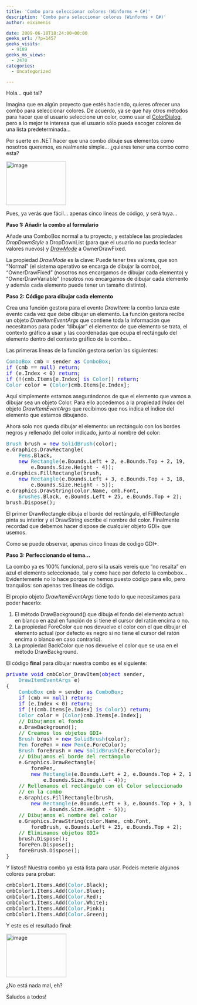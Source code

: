 ```yaml
---
title: 'Combo para seleccionar colores (Winforms + C#)'
description: 'Combo para seleccionar colores (Winforms + C#)'
author: eiximenis

date: 2009-06-18T18:24:00+00:00
geeks_url: /?p=1457
geeks_visits:
  - 9189
geeks_ms_views:
  - 2470
categories:
  - Uncategorized

---
```

Hola... qué tal?

Imagina que en algún proyecto que estés haciendo, quieres ofrecer una combo para seleccionar colores. De acuerdo, ya se que hay otros métodos para hacer que el usuario seleccione un color, como usar el [ColorDialog][1], pero a lo mejor te interesa que el usuario sólo pueda escoger colores de una lista predeterminada...

Por suerte en .NET hacer que una combo dibuje sus elementos como nosotros queremos, es realmente simple... ¿quieres tener una combo como esta?

[<img style="border-right: 0px; border-top: 0px; border-left: 0px; border-bottom: 0px" alt="image" src="/cfs-file.ashx/__key/CommunityServer.Blogs.Components.WeblogFiles/etomas/image_5F00_thumb_5F00_2.png" border="0" width="163" height="119" />][2] 

Pues, ya verás que fácil... apenas cinco líneas de código, y será tuya...

**Paso 1: Añadir la combo al formulario**

Añade una ComboBox normal a tu proyecto, y establece las propiedades _DropDownStyle_ a DropDownList (para que el usuario no pueda teclear valores nuevos) y _[DrawMode][3]_ a OwnerDrawFixed.

La propiedad _DrawMode_ es la clave: Puede tener tres valores, que son &#8220;Normal&#8221; (el sistema operativo se encarga de dibujar la combo), &#8220;OwnerDrawFixed&#8221; (nosotros nos encargamos de dibujar cada elemento) y &#8220;OwnerDrawVariable&#8221; (nosotros nos encargamos de dibujar cada elemento y además cada elemento puede tener un tamaño distinto).

**Paso 2: Código para dibujar cada elemento**

Crea una función gestora para el evento _DrawItem_: la combo lanza este evento cada vez que debe dibujar un elemento. La función gestora recibe un objeto _DrawItemEventArgs_ que contiene toda la información que necesitamos para poder &#8220;dibujar&#8221; el elemento: de que elemento se trata, el contexto gráfico a usar y las coordenadas que ocupa el rectángulo del elemento dentro del contexto gráfico de la combo...

Las primeras líneas de la función gestora serían las siguientes:

<pre class="code"><span style="color: #2b91af">ComboBox </span>cmb = sender <span style="color: blue">as </span><span style="color: #2b91af">ComboBox</span>;<br /><span style="color: blue">if </span>(cmb == <span style="color: blue">null</span>) <span style="color: blue">return</span>;<br /><span style="color: blue">if </span>(e.Index &lt; 0) <span style="color: blue">return</span>;<br /><span style="color: blue">if </span>(!(cmb.Items[e.Index] <span style="color: blue">is </span><span style="color: #2b91af">Color</span>)) <span style="color: blue">return</span>;<br /><span style="color: #2b91af">Color </span>color = (<span style="color: #2b91af">Color</span>)cmb.Items[e.Index];</pre>

[][4]

Aquí simplemente estamos asegurándonos de que el elemento que vamos a dibujar sea un objeto Color. Para ello accedemos a la propiedad _Index_ del objeto _DrawItemEventArgs_ que recibimos que nos indica el índice del elemento que estamos dibujando.

Ahora solo nos queda dibujar el elemento: un rectángulo con los bordes negros y rellenado del color indicado, junto al nombre del color:

<pre class="code"><span style="color: #2b91af">Brush </span>brush = <span style="color: blue">new </span><span style="color: #2b91af">SolidBrush</span>(color);<br />e.Graphics.DrawRectangle(<br />    <span style="color: #2b91af">Pens</span>.Black, <br />    <span style="color: blue">new </span><span style="color: #2b91af">Rectangle</span>(e.Bounds.Left + 2, e.Bounds.Top + 2, 19, <br />        e.Bounds.Size.Height - 4));<br />e.Graphics.FillRectangle(brush, <br />    <span style="color: blue">new </span><span style="color: #2b91af">Rectangle</span>(e.Bounds.Left + 3, e.Bounds.Top + 3, 18, <br />        e.Bounds.Size.Height - 5));<br />e.Graphics.DrawString(color.Name, cmb.Font, <br />    <span style="color: #2b91af">Brushes</span>.Black, e.Bounds.Left + 25, e.Bounds.Top + 2);<br />brush.Dispose();</pre>

[][4]

El primer DrawRectangle dibuja el borde del rectángulo, el FillRectangle pinta su interior y el DrawString escribe el nombre del color. Finalmente recordad que debemos hacer dispose de cualquier objeto GDI+ que usemos.

Como se puede observar, apenas cinco líneas de codigo GDI+.

**Paso 3: Perfeccionando el tema...**

La combo ya es 100% funcional, pero si la usais vereis que &#8220;no resalta&#8221; en azul el elemento seleccionado, tal y como hace por defecto la combobox... Evidentemente no lo hace porque no hemos puesto código para ello, pero tranquilos: son apenas tres líneas de código.

El propio objeto _DrawItemEventArgs_ tiene todo lo que necesitamos para poder hacerlo:

  1. El método DrawBackground() que dibuja el fondo del elemento actual: en blanco en azul en función de si tiene el cursor del ratón encima o no.
  2. La propiedad ForeColor que nos devuelve el color con el que dibujar el elemento actual (por defecto es negro si no tiene el cursor del ratón encima o blanco en caso contrario).
  3. La propiedad BackColor que nos devuelve el color que se usa en el método DrawBackground.

El código **final** para dibujar nuestra combo es el siguiente:

<pre class="code"><span style="color: blue">private void </span>cmbColor_DrawItem(<span style="color: blue">object </span>sender, <br />    <span style="color: #2b91af">DrawItemEventArgs </span>e)<br />{<br />    <span style="color: #2b91af">ComboBox </span>cmb = sender <span style="color: blue">as </span><span style="color: #2b91af">ComboBox</span>;<br />    <span style="color: blue">if </span>(cmb == <span style="color: blue">null</span>) <span style="color: blue">return</span>;<br />    <span style="color: blue">if </span>(e.Index &lt; 0) <span style="color: blue">return</span>;<br />    <span style="color: blue">if </span>(!(cmb.Items[e.Index] <span style="color: blue">is </span><span style="color: #2b91af">Color</span>)) <span style="color: blue">return</span>;<br />    <span style="color: #2b91af">Color </span>color = (<span style="color: #2b91af">Color</span>)cmb.Items[e.Index];<br />    <span style="color: green">// Dibujamos el fondo<br />    </span>e.DrawBackground();<br />    <span style="color: green">// Creamos los objetos GDI+<br />    </span><span style="color: #2b91af">Brush </span>brush = <span style="color: blue">new </span><span style="color: #2b91af">SolidBrush</span>(color);<br />    <span style="color: #2b91af">Pen </span>forePen = <span style="color: blue">new </span><span style="color: #2b91af">Pen</span>(e.ForeColor);<br />    <span style="color: #2b91af">Brush </span>foreBrush = <span style="color: blue">new </span><span style="color: #2b91af">SolidBrush</span>(e.ForeColor);<br />    <span style="color: green">// Dibujamos el borde del rectángulo<br />    </span>e.Graphics.DrawRectangle(<br />        forePen, <br />        <span style="color: blue">new </span><span style="color: #2b91af">Rectangle</span>(e.Bounds.Left + 2, e.Bounds.Top + 2, 19, <br />            e.Bounds.Size.Height - 4));<br />    <span style="color: green">// Rellenamos el rectángulo con el Color seleccionado<br />    // en la combo<br />    </span>e.Graphics.FillRectangle(brush, <br />        <span style="color: blue">new </span><span style="color: #2b91af">Rectangle</span>(e.Bounds.Left + 3, e.Bounds.Top + 3, 18, <br />            e.Bounds.Size.Height - 5));            <br />    <span style="color: green">// Dibujamos el nombre del color<br />    </span>e.Graphics.DrawString(color.Name, cmb.Font,<br />        foreBrush, e.Bounds.Left + 25, e.Bounds.Top + 2);<br />    <span style="color: green">// Eliminamos objetos GDI+<br />    </span>brush.Dispose();<br />    forePen.Dispose();<br />    foreBrush.Dispose();<br />}</pre>

[][4]

Y listos!! Nuestra combo ya está lista para usar. Podeis meterle algunos colores para probar:

<pre class="code">cmbColor1.Items.Add(<span style="color: #2b91af">Color</span>.Black);<br />cmbColor1.Items.Add(<span style="color: #2b91af">Color</span>.Blue);<br />cmbColor1.Items.Add(<span style="color: #2b91af">Color</span>.Red);<br />cmbColor1.Items.Add(<span style="color: #2b91af">Color</span>.White);<br />cmbColor1.Items.Add(<span style="color: #2b91af">Color</span>.Pink);<br />cmbColor1.Items.Add(<span style="color: #2b91af">Color</span>.Green);</pre>

[][4]

Y este es el resultado final:

[<img style="border-right: 0px; border-top: 0px; border-left: 0px; border-bottom: 0px" alt="image" src="/cfs-file.ashx/__key/CommunityServer.Blogs.Components.WeblogFiles/etomas/image_5F00_thumb_5F00_3.png" border="0" width="164" height="118" />][5] 

¿No está nada mal, eh?

Saludos a todos!

 [1]: http://msdn.microsoft.com/es-es/library/system.windows.forms.colordialog.aspx
 [2]: /cfs-file.ashx/__key/CommunityServer.Blogs.Components.WeblogFiles/etomas/image_5F00_6.png
 [3]: http://msdn.microsoft.com/en-us/library/system.windows.forms.combobox.drawmode.aspx
 [4]: http://11011.net/software/vspaste
 [5]: /cfs-file.ashx/__key/CommunityServer.Blogs.Components.WeblogFiles/etomas/image_5F00_8.png